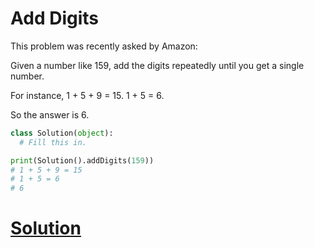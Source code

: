 # Add Digits

This problem was recently asked by Amazon:

Given a number like 159, add the digits repeatedly until you get a single number.

For instance, 1 + 5 + 9 = 15.
1 + 5 = 6.

So the answer is 6.

```python
class Solution(object):
  # Fill this in.

print(Solution().addDigits(159))
# 1 + 5 + 9 = 15
# 1 + 5 = 6
# 6
```

# [Solution](solution.md)